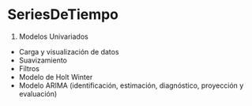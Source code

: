 # SeriesDeTiempo
1. Modelos Univariados
* Carga y visualización de datos
* Suavizamiento
* Filtros
* Modelo de Holt Winter
* Modelo ARIMA (identificación, estimación, diagnóstico, proyección y evaluación)
